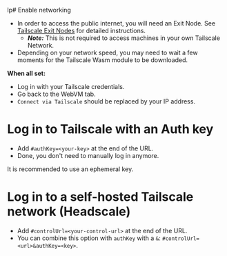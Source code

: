 lp# Enable networking

- In order to access the public internet, you will need an Exit Node. See [Tailscale Exit Nodes](https://tailscale.com/kb/1103/exit-nodes/) for detailed instructions.
	- ***Note:*** This is not required to access machines in your own Tailscale Network.
- Depending on your network speed, you may need to wait a few moments for the Tailscale Wasm module to be downloaded.

**When all set:**
- Log in with your Tailscale credentials.
- Go back to the WebVM tab.
- `Connect via Tailscale` should be replaced by your IP address.

# Log in to Tailscale with an Auth key

- Add `#authKey=<your-key>` at the end of the URL.
- Done, you don't need to manually log in anymore.

It is recommended to use an ephemeral key.

# Log in to a self-hosted Tailscale network (Headscale)

- Add `#controlUrl=<your-control-url>` at the end of the URL.
- You can combine this option with `authKey` with a `&`: `#controlUrl=<url>&authKey=<key>`.
